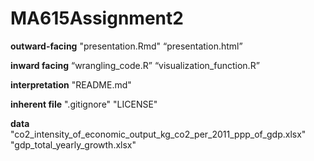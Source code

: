 # MA615Assignment2

**outward-facing**
"presentation.Rmd" 
“presentation.html” 

**inward facing**
“wrangling_code.R” 
“visualization_function.R”

**interpretation**
"README.md"

**inherent file**
".gitignore"
"LICENSE"

**data**
"co2_intensity_of_economic_output_kg_co2_per_2011_ppp_of_gdp.xlsx"
"gdp_total_yearly_growth.xlsx"
